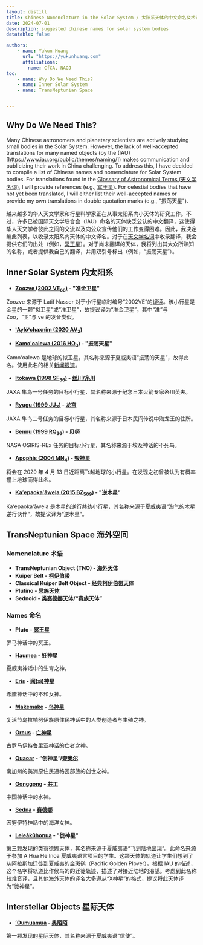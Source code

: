 ```yaml
---
layout: distill
title: Chinese Nomenclature in the Solar System / 太阳系天体的中文命名及术语
date: 2024-07-01
description: suggested chinese names for solar system bodies
datatable: false

authors:
    - name: Yukun Huang
      url: "https://yukunhuang.com"
      affiliations:
        name: CfCA, NAOJ
toc:
    - name: Why Do We Need This?
    - name: Inner Solar System
    - name: TransNeptunian Space


---
```


## Why Do We Need This?
Many Chinese astronomers and planetary scientists are actively studying small bodies in the Solar System. However, the lack of well-accepted translations for many named objects (by the (IAU)[https://www.iau.org/public/themes/naming/]) makes communication and publicizing their work in China challenging. To address this, I have decided to compile a list of Chinese names and nomenclature for Solar System bodies. For translations found in the [Glossary of Astronomical Terms (天文学名词)](https://nadc.china-vo.org/astrodict/), I will provide references (e.g., [冥王星](https://nadc.china-vo.org/astrodict/termdetails?id=3367)). For celestial bodies that have not yet been translated, I will either list their well-accepted names or provide my own translations in double quotation marks (e.g., "振荡天星").

越来越多的华人天文学家和行星科学家正在从事太阳系内小天体的研究工作。不过，许多已被国际天文学联合会（IAU）命名的天体缺乏公认的中文翻译，这使得华人天文学者彼此之间的交流以及向公众宣传他们的工作变得困难。因此，我决定编此列表，以收录太阳系内天体的中文译名。对于在[天文学名词](https://nadc.china-vo.org/astrodict/)中收录翻译，我会提供它们的出处（例如，[冥王星](https://nadc.china-vo.org/astrodict/termdetails?id=3367)）。对于尚未翻译的天体，我将列出其大众所熟知的名称，或者提供我自己的翻译，并用双引号标出（例如，“振荡天星”）。

## Inner Solar System 内太阳系
* **[Zoozve (2002 VE<sub>68</sub>)](https://en.wikipedia.org/wiki/524522_Zoozve) - "准金卫星"**
  
Zoozve 来源于 Latif Nasser 对于小行星临时编号“2002VE”的[误读](https://en.wikipedia.org/wiki/524522_Zoozve#Numbering_and_naming)。该小行星是金星的一颗“拟卫星”或“准卫星”，故提议译为“准金卫星”，其中“准”与 Zoo，“卫”与 ve 的发音类似。

* **[ꞌAylóꞌchaxnim (2020 AV<sub>2</sub>)](https://en.wikipedia.org/wiki/594913_%EA%9E%8CAyl%C3%B3%EA%9E%8Cchaxnim)**
  
* **[Kamoʻoalewa (2016 HO<sub>3</sub>)](https://en.wikipedia.org/wiki/469219_Kamo%CA%BBoalewa) - "振荡天星"**
  
Kamoʻoalewa 是地球的拟卫星，其名称来源于夏威夷语“振荡的天星”，故得此名。使用此名的相关[新闻报道](https://tv.cctv.com/2024/06/22/VIDEzhacDk64VjiYxmDoipVB240622.shtml)。

* **[Itokawa (1998 SF<sub>36</sub>)](https://en.wikipedia.org/wiki/25143_Itokawa) - [丝川/糸川](https://nadc.china-vo.org/astrodict/termdetails?id=20069)**

JAXA 隼鸟一号任务的目标小行星，其名称来源于纪念日本火箭专家糸川英夫。

* **[Ryugu (1999 JU<sub>3</sub>)](https://en.wikipedia.org/wiki/162173_Ryugu) - [龙宫](https://nadc.china-vo.org/astrodict/termdetails?id=23941)**

JAXA 隼鸟二号任务的目标小行星，其名称来源于日本民间传说中海龙王的住所。
  
* **[Bennu (1999 RQ<sub>36</sub>)](https://en.wikipedia.org/wiki/101955_Bennu) - [贝努](https://nadc.china-vo.org/astrodict/termdetails?id=26090)**

NASA OSIRIS-REx 任务的目标小行星，其名称来源于埃及神话的不死鸟。

* **[Apophis (2004 MN<sub>4</sub>)](https://en.wikipedia.org/wiki/99942_Apophis) - [毁神星](https://nadc.china-vo.org/astrodict/termdetails?id=273)**

将会在 2029 年 4 月 13 日近距离飞越地球的小行星。在发现之初曾被认为有概率撞上地球而得此名。

* **[Kaʻepaokaʻāwela (2015 BZ<sub>509</sub>)](https://en.wikipedia.org/wiki/514107_Ka%CA%BBepaoka%CA%BBawela) - "逆木星"**

Kaʻepaokaʻāwela 是木星的逆行共轨小行星，其名称来源于夏威夷语“淘气的木星逆行伙伴”，故提议译为“逆木星”。

<!-- ## Inner Solar System 内太阳系 -->

## TransNeptunian Space 海外空间

### Nomenclature 术语

* **TransNeptunian Object (TNO) - [海外天体](https://nadc.china-vo.org/astrodict/termdetails?id=18889)**
* **Kuiper Belt - [柯伊伯带](https://nadc.china-vo.org/astrodict/termdetails?id=2380)**
* **Classical Kuiper Belt Object - [经典柯伊伯带天体](https://nadc.china-vo.org/astrodict/termdetails?id=19930)**
* **Plutino - [冥族天体](https://nadc.china-vo.org/astrodict/termdetails?id=15039)**
* **Sednoid - [类赛德娜天体](https://nadc.china-vo.org/astrodict/termdetails?id=22670)/“赛族天体”**

### Names 命名

* **Pluto - [冥王星](https://nadc.china-vo.org/astrodict/termdetails?id=3367)**

罗马神话中的冥王。

* **[Haumea](https://en.wikipedia.org/wiki/Haumea) - [妊神星](https://nadc.china-vo.org/astrodict/termdetails?id=1767)**

夏威夷神话中的生育之神。

* **[Eris](https://en.wikipedia.org/wiki/Eris_(dwarf_planet)) - [阋(xì)神星](https://nadc.china-vo.org/astrodict/termdetails?id=1217)**

希腊神话中的不和女神。

* **[Makemake](https://en.wikipedia.org/wiki/Makemake) - [鸟神星](https://nadc.china-vo.org/astrodict/termdetails?id=2711)**

复活节岛拉帕努伊族原住民神话中的人类创造者与生殖之神。

* **[Orcus](https://en.wikipedia.org/wiki/Orcus_(dwarf_planet)) - [亡神星](https://nadc.china-vo.org/astrodict/termdetails?id=3194)**

古罗马伊特鲁里亚神话的亡者之神。

* **[Quaoar](https://en.wikipedia.org/wiki/Quaoar) - “创神星”/[夸奥尔](https://nadc.china-vo.org/astrodict/termdetails?id=3459)**

南加州的美洲原住民通格瓦部族的创世之神。

* **[Gonggong](https://en.wikipedia.org/wiki/Gonggong_(dwarf_planet)) - [共工](https://nadc.china-vo.org/astrodict/termdetails?id=24082)**

中国神话中的水神。

* **[Sedna](https://en.wikipedia.org/wiki/Sedna_(dwarf_planet)) - [赛德娜](https://nadc.china-vo.org/astrodict/termdetails?id=3765)**

因努伊特神話中的海洋女神。
  
* **[Leleākūhonua](https://en.wikipedia.org/wiki/541132_Lele%C4%81k%C5%ABhonua) - "徙神星"**

第三颗发现的类赛德娜天体，其名称来源于夏威夷语“飞到陆地出现”。此命名来源于参加 A Hua He Inoa 夏威夷语言项目的学生。这颗天体的轨道让学生们想到了从阿拉斯加迁徙到夏威夷的金斑鸻（Pacific Golden Plover）。根据 IAU 的描述，这个名字将轨道比作候鸟的的迁徙轨迹，描述了对接近陆地的渴望。考虑到此名称较难音译，且其他海外天体的译名大多遵从“X神星”的格式，提议将此天体译为“徙神星”。

    
## Interstellar Objects 星际天体

* **[ʻOumuamua](https://en.wikipedia.org/wiki/%CA%BBOumuamua) - [奥陌陌](https://nadc.china-vo.org/astrodict/termdetails?id=23834)**

第一颗发现的星际天体，其名称来源于夏威夷语“信使”。